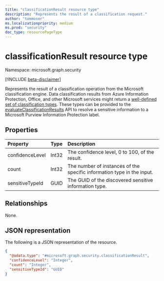 ```yaml
---
title: "classificationResult resource type"
description: "Represents the result of a classification request."
author: "tommoser"
ms.localizationpriority: medium
ms.prod: "security"
doc_type: resourcePageType
---
```


# classificationResult resource type

Namespace: microsoft.graph.security

[!INCLUDE [beta-disclaimer](../../includes/beta-disclaimer.md)]

Represents the result of a classification operation from the Microsoft classification engine. Data classification results from Azure Information Protection, Office, and other Microsoft services might return a [well-defined set of classification types](/office365/securitycompliance/what-the-sensitive-information-types-look-for). These types can be provided to the [evaluateClassificationResults](../api/security-sensitivitylabel-evaluateclassificationresults.md) API to resolve a sensitive information to a Microsoft Purview Information Protection label. 

## Properties
| Property        | Type  | Description                                                            |
| :-------------- | :---- | :--------------------------------------------------------------------- |
| confidenceLevel | Int32 | The confidence level, 0 to 100, of the result.                         |
| count           | Int32 | The number of instances of the specific information type in the input. |
| sensitiveTypeId | GUID  | The GUID of the discovered sensitive information type.                 |

## Relationships
None.

## JSON representation
The following is a JSON representation of the resource.
<!-- {
  "blockType": "resource",
  "@odata.type": "microsoft.graph.security.classificationResult"
}
-->
``` json
{
  "@odata.type": "#microsoft.graph.security.classificationResult",
  "confidenceLevel": "Integer",
  "count": "Integer",
  "sensitiveTypeId": "GUID"
}
```

